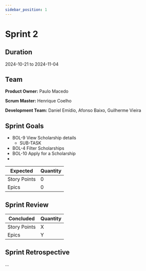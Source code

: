 ```yaml
---
sidebar_position: 1
---
```


# Sprint 2

## Duration

2024-10-21 to 2024-11-04

## Team

**Product Owner:** Paulo Macedo

**Scrum Master:** Henrique Coelho

**Development Team:** Daniel Emídio, Afonso Baixo, Guilherme Vieira

## Sprint Goals

- BOL-9 View Scholarship details
  - SUB-TASK
- BOL-4 Filter Scholarships
- BOL-10 Apply for a Scholarship
- 

|   Expected   | Quantity |
|--------------|----------|
| Story Points | 0        |
| Epics        | 0        |

## Sprint Review

|   Concluded   | Quantity |
|---------------|----------|
| Story Points  | X        |
| Epics         | Y        |

## Sprint Retrospective

...